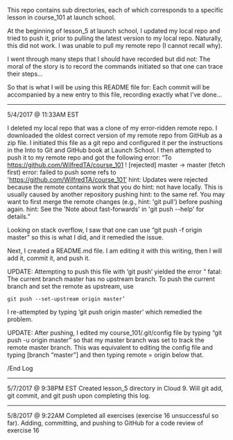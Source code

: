 This repo contains sub directories, each of which corresponds to a specific lesson in course_101 at launch school. 

At the beginning of lesson_5 at launch school, I updated my local repo and tried to push it, prior to pulling the latest version to my local repo. Naturally, this did not work. I was unable to pull my remote repo (I cannot recall why). 

I went through many steps that I should have recorded but did not: The moral of the story is to record the commands initiated so that one can trace their steps… 

So that is what I will be using this README file for: Each commit will be accompanied by a new entry to this file, recording exactly what I’ve done… 



_____________________________________________
5/4/2017 @ 11:33AM EST

I deleted my local repo that was a clone of my error-ridden remote repo. I downloaded the oldest correct version of my remote repo from GitHub as a zip file. I initiated this file as a git repo and configured it per the instructions in the Into to Git and GitHub book at Launch School. I then attempted to push it to my remote repo and got the following error: 
	“To https://github.com/WilfredTA/course_101
 ! [rejected]        master -> master (fetch first)
error: failed to push some refs to 'https://github.com/WilfredTA/course_101’
hint: Updates were rejected because the remote contains work that you do
hint: not have locally. This is usually caused by another repository pushing
hint: to the same ref. You may want to first merge the remote changes (e.g.,
hint: 'git pull') before pushing again.
hint: See the 'Note about fast-forwards' in 'git push --help' for details.” 

Looking on stack overflow, I saw that one can use “git push -f origin master” so this is what I did, and it remedied the issue. 

Next, I created a README.md file. I am editing it with this writing, then I will add it, commit it, and push it. 

UPDATE: Attempting to push this file with ‘git push’ yielded the error 
	“ fatal: The current branch master has no upstream branch.
To push the current branch and set the remote as upstream, use

    git push --set-upstream origin master’

I re-attempted by typing ‘git push origin master’ which remedied the problem.

UPDATE: After pushing, I edited my course_101/.git/config file by typing “git push -u origin master” so that my master branch was set to track the remote master branch. This was equivalent to editing the config file and typing [branch “master”] and then typing remote = origin below that.

/End Log
_________________________________________
5/7/2017 @ 9:38PM EST
Created lesson_5 directory in Cloud 9. Will git add, git commit, and git push 
upon completing this log.

_________________________
5/8/2017 @ 9:22AM 
Completed all exercises (exercise 16 unsuccessful so far). Adding, committing, and 
pushing to GitHub for a code review of exercise 16